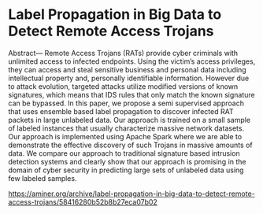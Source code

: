 # Label Propagation in Big Data to Detect Remote Access Trojans 

Abstract— Remote Access Trojans (RATs) provide cyber criminals with unlimited access to infected endpoints. Using the victim’s access privileges, they can access and steal sensitive business and personal data including intellectual property and, personally identifiable information. However due to attack evolution, targeted attacks utilize modified versions of known signatures, which means that IDS rules that only match the known signature can be bypassed. In this paper, we propose a semi supervised approach that uses ensemble based label propagation to discover infected RAT packets in large unlabeled data. Our approach is trained on a small sample of labeled instances that usually characterize massive network datasets. Our approach is implemented using Apache Spark where we are able to demonstrate the effective discovery of such Trojans in massive amounts of data. We compare our approach to traditional signature based intrusion detection systems and clearly show that our approach is promising in the domain of cyber security in predicting large sets of unlabeled data using few labeled samples.

https://aminer.org/archive/label-propagation-in-big-data-to-detect-remote-access-trojans/58416280b52b8b27eca07b02
